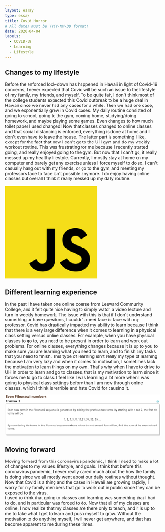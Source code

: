 ```yaml
---
layout: essay
type: essay
title: Covid Horror
# All dates must be YYYY-MM-DD format!
date: 2020-04-04
labels:
  - COVID-19
  - Learning
  - Lifestyle
---
```

## Changes to my lifestyle
Before the enforced lock-down has happened in Hawaii in light of Covid-19 concerns, I never expected that Covid will be such an issue to the lifestyle of my family, my friends, and myself. To be quite fair, I don't think most of the college students expected this Covid outbreak to be a huge deal in Hawaii since we never had any cases for a while. Then we had one case, and we exponentially grew in Covid cases. My daily routine consisted of going to school, going to the gym, coming home, studying/doing homework, and maybe playing some games. Even changes to how much toilet paper I used changed! Now that classes changed to online classes and that social distancing is enforced, everything is done at home and I don't even have to leave the house. The latter part is something I like, except for the fact that now I can't go to the UH gym and do my weekly workout routine. This was frustrating for me because I recently started going, and really enjoyed going to the gym. But now that I can't go, it really messed up my healthy lifestyle. Currently, I mostly stay at home on my computer and barely get any exercise unless I force myself to do so. I can't casually hang out with my friends, or go to the gym, and meeting my professors face to face isn't possible anymore. I do enjoy having online classes but overall I think it really messed up my daily routine. 

<img class="ui tiny right circular floated image" src="../images/javascript.png">

## Different learning experience
In the past I have taken one online course from Leeward Community College, and it felt quite nice having to simply watch a video lecture and turn in weekly homework. The issue with this is that if I don't understand something or have questions, I couldn't meet face to face with my professor. Covid has drastically impacted my ability to learn because I think that there is a very large difference when it comes to learning in a physical class setting versus online classes. For example, when you have physical classes to go to, you need to be present in order to learn and work out problems. For online classes, everything changes because it is up to you to make sure you are learning what you need to learn, and to finish any tasks that you need to finish. This type of learning isn't really my type of learning because I am very lazy and when it comes to motivation, I sometimes lack the motivation to learn things on my own. That's why when I have to drive to UH in order to learn and go to classes, that is my motivation to learn since it forces me to go to class. I feel like I was learning a lot more when I was going to physical class settings before than I am now through online classes, which I think is terrible and hate Covid for causing it.

<img class="ui centered big rounded image" src="../images/fibonacci.png">

## Moving forward
Moving forward from this coronavirus pandemic, I think I need to make a lot of changes to my values, lifestyle, and goals. I think that before this coronavirus pandemic, I never really cared much about the how the family is doing since we all mostly went about our daily routines without thought. Now that Covid is a thing and the cases in Hawaii are growing rapidly, I worry for my family members that go to work out in public since they can be exposed to the virus.<br>
I used to think that going to classes and learning was something that I had to do, and in particular was forced to do. Now that all of my classes are online, I now realize that my classes are there only to teach, and it is up to me to take what I get to learn and push myself to grow. Without the motivation to do anything myself, I will never get anywhere, and that has become apparent to me during these times.


